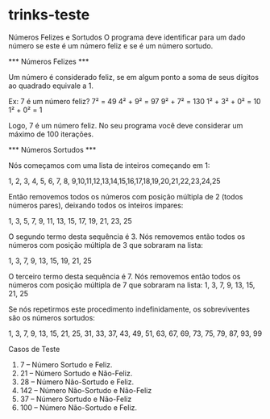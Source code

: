 # trinks-teste

Números Felizes e Sortudos
O programa deve identificar para um dado número se este é um número feliz e se é um número sortudo.

*** Números Felizes ***

Um número é considerado feliz, se em algum ponto a soma de seus dígitos ao quadrado equivale a 1.

Ex: 7 é um número feliz? 
7² = 49 
4² + 9² = 97 
9² + 7² = 130 
1² + 3² + 0² = 10 
1² + 0² = 1 

Logo, 7 é um número feliz. No seu programa você deve considerar um máximo de 100 iterações.

*** Números Sortudos ***

Nós começamos com uma lista de inteiros começando em 1: 

1, 2, 3, 4, 5, 6, 7, 8, 9,10,11,12,13,14,15,16,17,18,19,20,21,22,23,24,25

Então removemos todos os números com posição múltipla de 2 (todos números pares), deixando todos os inteiros ímpares: 

1, 3, 5, 7, 9, 11, 13, 15, 17, 19, 21, 23, 25

O segundo termo desta sequência é 3. 
Nós removemos então todos os números com posição múltipla de 3 que sobraram na lista: 

1, 3, 7, 9, 13, 15, 19, 21, 25

O terceiro termo desta sequência é 7. 
Nós removemos então todos os números com posição múltipla de 7 que sobraram na lista: 1, 3, 7, 9, 13, 15, 21, 25

Se nós repetirmos este procedimento indefinidamente, os sobreviventes são os números sortudos:

1, 3, 7, 9, 13, 15, 21, 25, 31, 33, 37, 43, 49, 51, 63, 67, 69, 73, 75, 79, 87, 93, 99

Casos de Teste
1) 7 – Número Sortudo e Feliz.
2) 21 – Número Sortudo e Não-Feliz.
3) 28 – Número Não-Sortudo e Feliz.
4) 142 – Número Não-Sortudo e Não-Feliz
5) 37 – Número Sortudo e Não-Feliz
6) 100 – Número Não-Sortudo e Feliz.
